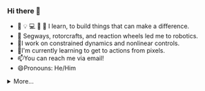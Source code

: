 ### Hi there 👋

- 📃 💡 💻 📝 🔧 I learn, to build things that can make a difference. 
- 🔦 Segways, rotorcrafts, and reaction wheels led me to robotics. 
- 🔭I work on constrained dynamics and nonlinear controls. 
- 🌱I'm currently learning to get to actions from pixels.
- 📫You can reach me via email!
- 😄Pronouns: He/Him


<details>
  <summary>More...</summary>


#### Things other than work, at RRC, IIIT Hyderabad

- QualComm MuJoCo Lecture Sessions for Contact Rich Learning of Bipedal Locomotion [Github](https://github.com/arachakonda/Qualcomm-MuJoCo)

- MTP Sessions on ROS1 Basics [Github](https://github.com/arachakonda/MTP-0723)

- Dynamics and Control - 1 - Summer School 2022. [YouTube](https://youtube.com/playlist?list=PLoy_JcjmT4hxKOPdmwj_KjN6lO84J253o) ([this](https://www.youtube.com/watch?v=SmUbCUNeVN0&list=PLoy_JcjmT4hxKOPdmwj_KjN6lO84J253o&index=16)).

</details>

<!--
**arachakonda/arachakonda** is a ✨ _special_ ✨ repository because its `README.md` (this file) appears on your GitHub profile.

Here are some ideas to get you started:

- 🔭 I’m currently working on ...
- 🌱 I’m currently learning ...
- 👯 I’m looking to collaborate on ...
- 🤔 I’m looking for help with ...
- 💬 Ask me about ...
- 📫 How to reach me: ...
- 😄 Pronouns: ...
- ⚡ Fun fact: ...
-->
